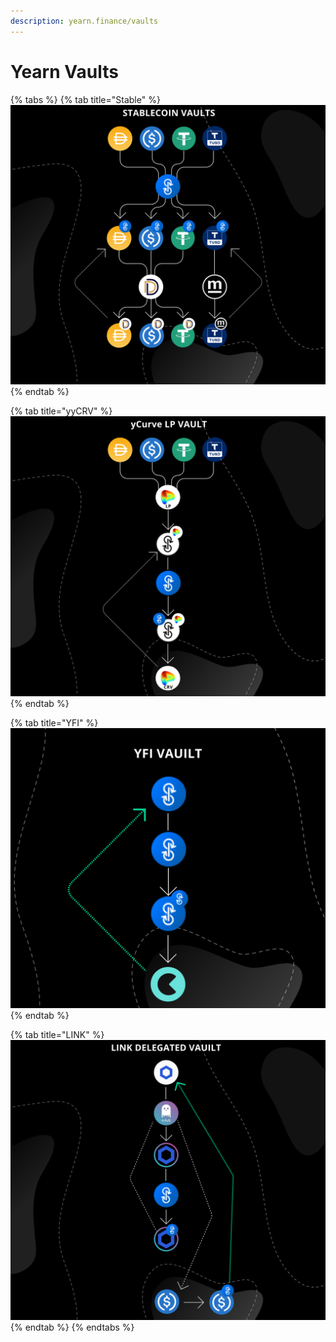 ```yaml
---
description: yearn.finance/vaults
---
```


# Yearn Vaults

{% tabs %}
{% tab title="Stable" %}
![](../../.gitbook/assets/stable-vaults.png)
{% endtab %}

{% tab title="yyCRV" %}
![](../../.gitbook/assets/ycrv-vault.png)
{% endtab %}

{% tab title="YFI" %}
![](../../.gitbook/assets/yfi-vault.png)
{% endtab %}

{% tab title="LINK" %}
![](../../.gitbook/assets/link-vault.png)
{% endtab %}
{% endtabs %}

